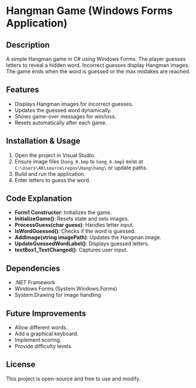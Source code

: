 # Hangman Game (Windows Forms Application)

## Description
A simple Hangman game in C# using Windows Forms. The player guesses letters to reveal a hidden word. Incorrect guesses display Hangman images. The game ends when the word is guessed or the max mistakes are reached.

## Features
- Displays Hangman images for incorrect guesses.
- Updates the guessed word dynamically.
- Shows game-over messages for win/loss.
- Resets automatically after each game.

## Installation & Usage
1. Open the project in Visual Studio.
2. Ensure image files (`hang_0.bmp` to `hang_6.bmp`) exist at `C:\Users\AK\source\repos\Hang\hang\` or update paths.
3. Build and run the application.
4. Enter letters to guess the word.

## Code Explanation
- **Form1 Constructor**: Initializes the game.
- **InitializeGame()**: Resets state and sets images.
- **ProcessGuess(char guess)**: Handles letter input.
- **IsWordGuessed()**: Checks if the word is guessed.
- **AddImage(string imagePath)**: Updates the Hangman image.
- **UpdateGuessedWordLabel()**: Displays guessed letters.
- **textBox1_TextChanged()**: Captures user input.

## Dependencies
- .NET Framework
- Windows Forms (System.Windows.Forms)
- System.Drawing for image handling

## Future Improvements
- Allow different words.
- Add a graphical keyboard.
- Implement scoring.
- Provide difficulty levels.

## License
This project is open-source and free to use and modify.

